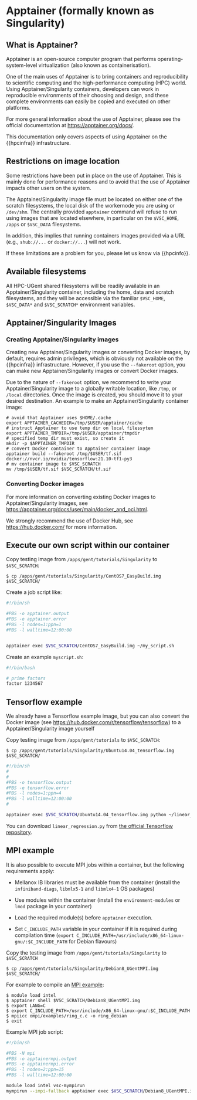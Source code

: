 # Apptainer (formally known as Singularity)

## What is Apptainer?

Apptainer is an open-source computer program that performs
operating-system-level virtualization (also known as containerisation).

One of the main uses of Apptainer is to bring containers and
reproducibility to scientific computing and the high-performance
computing (HPC) world. Using Apptainer/Singularity containers,
developers can work in reproducible environments of their choosing and
design, and these complete environments can easily be copied and
executed on other platforms.

For more general information about the use of Apptainer, please see the
official documentation at <https://apptainer.org/docs/>.

This documentation only covers aspects of using Apptainer on the
{{hpcinfra}} infrastructure.

## Restrictions on image location

Some restrictions have been put in place on the use of Apptainer. This
is mainly done for performance reasons and to avoid that the use of
Apptainer impacts other users on the system.

The Apptainer/Singularity image file must be located on either one of
the scratch filesystems, the local disk of the workernode you are using
or `/dev/shm`. The centrally provided `apptainer` command will refuse to
run using images that are located elsewhere, in particular on the
`$VSC_HOME`, `/apps` or `$VSC_DATA` filesystems.

In addition, this implies that running containers images provided via a
URL (e.g., `shub://...` or `docker://...`) will not work.

If these limitations are a problem for you, please let us know via {{hpcinfo}}.

## Available filesystems

All HPC-UGent shared filesystems will be readily available in an
Apptainer/Singularity container, including the home, data and scratch
filesystems, and they will be accessible via the familiar `$VSC_HOME`,
`$VSC_DATA*` and `$VSC_SCRATCH*` environment variables.

## Apptainer/Singularity Images

### Creating Apptainer/Singularity images

Creating new Apptainer/Singularity images or converting Docker images,
by default, requires admin privileges, which is obviously not available
on the {{hpcinfra}} infrastructure. However, if you use the `--fakeroot` option, you
can make new Apptainer/Singularity images or convert Docker images.

Due to the nature of `--fakeroot` option, we recommend to write your
Apptainer/Singularity image to a globally writable location, like
`/tmp`, or `/local` directories. Once the image is created, you should
move it to your desired destination. An example to make an
Apptainer/Singularity container image:

```shell
# avoid that Apptainer uses $HOME/.cache
export APPTAINER_CACHEDIR=/tmp/$USER/apptainer/cache
# instruct Apptainer to use temp dir on local filessytem
export APPTAINER_TMPDIR=/tmp/$USER/apptainer/tmpdir
# specified temp dir must exist, so create it
mkdir -p $APPTAINER_TMPDIR
# convert Docker container to Apptainer container image
apptainer build --fakeroot /tmp/$USER/tf.sif docker://nvcr.io/nvidia/tensorflow:21.10-tf1-py3
# mv container image to $VSC_SCRATCH
mv /tmp/$USER/tf.sif $VSC_SCRATCH/tf.sif
```

### Converting Docker images

For more information on converting existing Docker images to
Apptainer/Singularity images, see
<https://apptainer.org/docs/user/main/docker_and_oci.html>.

We strongly recommend the use of Docker Hub, see
<https://hub.docker.com/> for more information.

## Execute our own script within our container

Copy testing image from `/apps/gent/tutorials/Singularity` to
`$VSC_SCRATCH`:

```
$ cp /apps/gent/tutorials/Singularity/CentOS7_EasyBuild.img $VSC_SCRATCH/
```

Create a job script like:

```bash
#!/bin/sh

#PBS -o apptainer.output
#PBS -e apptainer.error
#PBS -l nodes=1:ppn=1
#PBS -l walltime=12:00:00


apptainer exec $VSC_SCRATCH/CentOS7_EasyBuild.img ~/my_script.sh
```

Create an example `myscript.sh`:

```bash
#!/bin/bash

# prime factors
factor 1234567
```

## Tensorflow example

We already have a Tensorflow example image, but you can also convert the
Docker image (see <https://hub.docker.com/r/tensorflow/tensorflow>) to a
Apptainer/Singularity image yourself

Copy testing image from `/apps/gent/tutorials` to `$VSC_SCRATCH`:

```
$ cp /apps/gent/tutorials/Singularity/Ubuntu14.04_tensorflow.img $VSC_SCRATCH/
```

```bash
#!/bin/sh
#
#
#PBS -o tensorflow.output
#PBS -e tensorflow.error
#PBS -l nodes=1:ppn=4
#PBS -l walltime=12:00:00
#

apptainer exec $VSC_SCRATCH/Ubuntu14.04_tensorflow.img python ~/linear_regression.py
```

You can download `linear_regression.py` from [the official Tensorflow
repository](https://github.com/tensorflow/tensorflow/blob/r1.12/tensorflow/examples/get_started/regression/linear_regression.py).

## MPI example

It is also possible to execute MPI jobs within a container, but the
following requirements apply:

-   Mellanox IB libraries must be available from the container (install
    the `infiniband-diags`, `libmlx5-1` and `libmlx4-1` OS packages)

-   Use modules within the container (install the `environment-modules`
    or `lmod` package in your container)

-   Load the required module(s) before `apptainer` execution.

-   Set `C_INCLUDE_PATH` variable in your container if it is required
    during compilation time
    (`export C_INCLUDE_PATH=/usr/include/x86_64-linux-gnu/:$C_INCLUDE_PATH`
    for Debian flavours)

Copy the testing image from `/apps/gent/tutorials/Singularity` to
`$VSC_SCRATCH`

```
$ cp /apps/gent/tutorials/Singularity/Debian8_UGentMPI.img $VSC_SCRATCH/
```

For example to compile an [MPI
example](https://github.com/open-mpi/ompi/blob/master/examples/ring_c.c):

```
$ module load intel
$ apptainer shell $VSC_SCRATCH/Debian8_UGentMPI.img
$ export LANG=C
$ export C_INCLUDE_PATH=/usr/include/x86_64-linux-gnu/:$C_INCLUDE_PATH
$ mpiicc ompi/examples/ring_c.c -o ring_debian
$ exit
```

Example MPI job script:

```bash
#!/bin/sh

#PBS -N mpi
#PBS -o apptainermpi.output
#PBS -e apptainermpi.error
#PBS -l nodes=2:ppn=15
#PBS -l walltime=12:00:00

module load intel vsc-mympirun
mympirun --impi-fallback apptainer exec $VSC_SCRATCH/Debian8_UGentMPI.img ~/ring_debian
```
